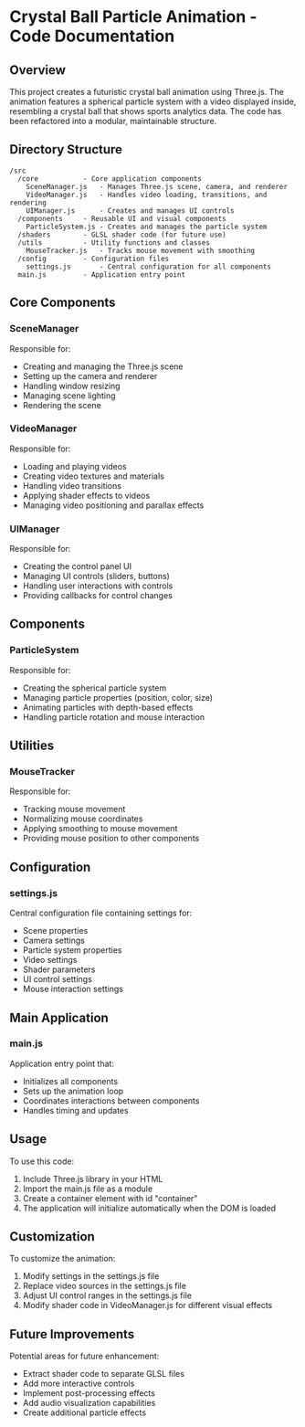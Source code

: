 # Crystal Ball Particle Animation - Code Documentation

## Overview

This project creates a futuristic crystal ball animation using Three.js. The animation features a spherical particle system with a video displayed inside, resembling a crystal ball that shows sports analytics data. The code has been refactored into a modular, maintainable structure.

## Directory Structure

```
/src
  /core           - Core application components
    SceneManager.js   - Manages Three.js scene, camera, and renderer
    VideoManager.js   - Handles video loading, transitions, and rendering
    UIManager.js      - Creates and manages UI controls
  /components     - Reusable UI and visual components
    ParticleSystem.js - Creates and manages the particle system
  /shaders        - GLSL shader code (for future use)
  /utils          - Utility functions and classes
    MouseTracker.js   - Tracks mouse movement with smoothing
  /config         - Configuration files
    settings.js       - Central configuration for all components
  main.js         - Application entry point
```

## Core Components

### SceneManager

Responsible for:
- Creating and managing the Three.js scene
- Setting up the camera and renderer
- Handling window resizing
- Managing scene lighting
- Rendering the scene

### VideoManager

Responsible for:
- Loading and playing videos
- Creating video textures and materials
- Handling video transitions
- Applying shader effects to videos
- Managing video positioning and parallax effects

### UIManager

Responsible for:
- Creating the control panel UI
- Managing UI controls (sliders, buttons)
- Handling user interactions with controls
- Providing callbacks for control changes

## Components

### ParticleSystem

Responsible for:
- Creating the spherical particle system
- Managing particle properties (position, color, size)
- Animating particles with depth-based effects
- Handling particle rotation and mouse interaction

## Utilities

### MouseTracker

Responsible for:
- Tracking mouse movement
- Normalizing mouse coordinates
- Applying smoothing to mouse movement
- Providing mouse position to other components

## Configuration

### settings.js

Central configuration file containing settings for:
- Scene properties
- Camera settings
- Particle system properties
- Video settings
- Shader parameters
- UI control settings
- Mouse interaction settings

## Main Application

### main.js

Application entry point that:
- Initializes all components
- Sets up the animation loop
- Coordinates interactions between components
- Handles timing and updates

## Usage

To use this code:
1. Include Three.js library in your HTML
2. Import the main.js file as a module
3. Create a container element with id "container"
4. The application will initialize automatically when the DOM is loaded

## Customization

To customize the animation:
1. Modify settings in the settings.js file
2. Replace video sources in the settings.js file
3. Adjust UI control ranges in the settings.js file
4. Modify shader code in VideoManager.js for different visual effects

## Future Improvements

Potential areas for future enhancement:
- Extract shader code to separate GLSL files
- Add more interactive controls
- Implement post-processing effects
- Add audio visualization capabilities
- Create additional particle effects
